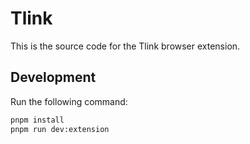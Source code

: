 # Tlink

This is the source code for the Tlink browser extension.

## Development

Run the following command:

```sh
pnpm install
pnpm run dev:extension
```

